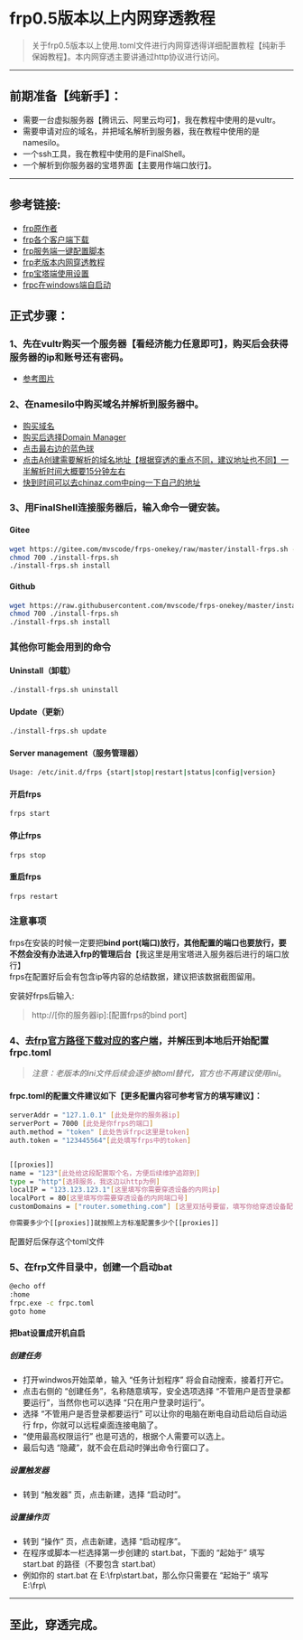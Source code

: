 # frp0.5版本以上内网穿透教程
>关于frp0.5版本以上使用.toml文件进行内网穿透得详细配置教程【纯新手保姆教程】。本内网穿透主要讲通过http协议进行访问。
***
## 前期准备【纯新手】：
* 需要一台虚拟服务器【腾讯云、阿里云均可】，我在教程中使用的是vultr。
* 需要申请对应的域名，并把域名解析到服务器，我在教程中使用的是namesilo。	
* 一个ssh工具，我在教程中使用的是FinalShell。
* 一个解析到你服务器的宝塔界面【主要用作端口放行】。
***
## 参考链接:
* [frp原作者](https://github.com/fatedier/frp)  
* [frp各个客户端下载](https://github.com/fatedier/frp/releases)
* [frp服务端一键配置脚本](https://github.com/mvscode/frps-onekey "脚本默认获取frp最新版本")
* [frp老版本内网穿透教程](https://www.bilibili.com/video/BV1tL4y1p7qA/?spm_id_from=333.880.my_history.page.click&vd_source=e24c2664016fb1213df78e216a6dd35f "借鉴服务端配置教程")
* [frp宝塔端使用设置](https://www.bilibili.com/video/BV1PY4y1F7cb/?spm_id_from=333.880.my_history.page.click&vd_source=e24c2664016fb1213df78e216a6dd35f)
* [frpc在windows端自启动](https://blog.csdn.net/gdali/article/details/108864769#:~:text=%E6%89%93%E5%BC%80%E5%BC%80%E5%A7%8B%E8%8F%9C%E5%8D%95%EF%BC%8C%E8%BE%93%E5%85%A5%20%E2%80%9C%E4%BB%BB%E5%8A%A1%E8%AE%A1%E5%88%92%E7%A8%8B%E5%BA%8F%E2%80%9D%20%E5%B0%86%E4%BC%9A%E8%87%AA%E5%8A%A8%E6%90%9C%E7%B4%A2%EF%BC%8C%E6%8E%A5%E7%9D%80%E6%89%93%E5%BC%80%E5%AE%83%E3%80%82%20%E7%82%B9%E5%87%BB%E5%8F%B3%E4%BE%A7%E7%9A%84%20%E2%80%9C%E5%88%9B%E5%BB%BA%E4%BB%BB%E5%8A%A1%E2%80%9D%EF%BC%8C%E5%90%8D%E7%A7%B0%E9%9A%8F%E6%84%8F%E5%A1%AB%E5%86%99%EF%BC%8C%E5%AE%89%E5%85%A8%E9%80%89%E9%A1%B9%E9%80%89%E6%8B%A9,%E2%80%9C%E4%B8%8D%E7%AE%A1%E7%94%A8%E6%88%B7%E6%98%AF%E5%90%A6%E7%99%BB%E5%BD%95%E9%83%BD%E8%A6%81%E8%BF%90%E8%A1%8C%E2%80%9D%EF%BC%8C%E5%BD%93%E7%84%B6%E4%BD%A0%E4%B9%9F%E5%8F%AF%E4%BB%A5%E9%80%89%E6%8B%A9%20%E2%80%9C%E5%8F%AA%E5%9C%A8%E7%94%A8%E6%88%B7%E7%99%BB%E5%BD%95%E6%97%B6%E8%BF%90%E8%A1%8C%E2%80%9D%E3%80%82%20%E9%80%89%E6%8B%A9%20%E2%80%9C%E4%B8%8D%E7%AE%A1%E7%94%A8%E6%88%B7%E6%98%AF%E5%90%A6%E7%99%BB%E5%BD%95%E9%83%BD%E8%A6%81%E8%BF%90%E8%A1%8C%E2%80%9D%20%E5%8F%AF%E4%BB%A5%E8%AE%A9%E4%BD%A0%E7%9A%84%E7%94%B5%E8%84%91%E5%9C%A8%E6%96%AD%E7%94%B5%E8%87%AA%E5%8A%A8%E5%90%AF%E5%8A%A8%E5%90%8E%E8%87%AA%E5%8A%A8%E8%BF%90%E8%A1%8C%20frp%EF%BC%8C%E4%BD%A0%E5%B0%B1%E5%8F%AF%E4%BB%A5%E8%BF%9C%E7%A8%8B%E6%A1%8C%E9%9D%A2%E8%BF%9E%E6%8E%A5%E7%94%B5%E8%84%91%E4%BA%86%E3%80%82)
## 正式步骤：
### 1、先在vultr购买一个服务器【看经济能力任意即可】，购买后会获得服务器的ip和账号还有密码。
* [参考图片](https://github.com/Tomp-Akoe/fcp/blob/41b5f26b579f82885a871b304bc6de8fe605cec7/photo/1.png)
### 2、在namesilo中购买域名并解析到服务器中。
* [购买域名](https://github.com/Tomp-Akoe/fcp/blob/41b5f26b579f82885a871b304bc6de8fe605cec7/photo/2.png)
* [购买后选择Domain Manager](https://github.com/Tomp-Akoe/fcp/blob/41b5f26b579f82885a871b304bc6de8fe605cec7/photo/3.png)
* [点击最右边的蓝色球](https://github.com/Tomp-Akoe/fcp/blob/41b5f26b579f82885a871b304bc6de8fe605cec7/photo/4.png)
* [点击A创建需要解析的域名地址【根据穿透的重点不同，建议地址也不同】一半解析时间大概要15分钟左右](https://github.com/Tomp-Akoe/fcp/blob/41b5f26b579f82885a871b304bc6de8fe605cec7/photo/5.png)
* [快到时间可以去chinaz.com中ping一下自己的地址](https://github.com/Tomp-Akoe/fcp/blob/41b5f26b579f82885a871b304bc6de8fe605cec7/photo/6.png)
### 3、用FinalShell连接服务器后，输入命令一键安装。  
#### Gitee
```Bash
wget https://gitee.com/mvscode/frps-onekey/raw/master/install-frps.sh -O ./install-frps.sh
chmod 700 ./install-frps.sh
./install-frps.sh install
```
#### Github
```Bash
wget https://raw.githubusercontent.com/mvscode/frps-onekey/master/install-frps.sh -O ./install-frps.sh
chmod 700 ./install-frps.sh
./install-frps.sh install
```

### 其他你可能会用到的命令
#### Uninstall（卸载）
```Bash
./install-frps.sh uninstall
```
#### Update（更新）
```Bash
./install-frps.sh update
```
#### Server management（服务管理器）
```Bash
Usage: /etc/init.d/frps {start|stop|restart|status|config|version}
```
#### 开启frps
```Bash
frps start
```
#### 停止frps
```Bash
frps stop
```
#### 重启frps
```Bash
frps restart
```
### 注意事项
frps在安装的时候一定要把**bind port(端口)放行，其他配置的端口也要放行，要不然会没有办法进入frp的管理后台**【我这里是用宝塔进入服务器后进行的端口放行】  
frps在配置好后会有包含ip等内容的总结数据，建议把该数据截图留用。

安装好frps后输入:  
>http://[你的服务器ip]:[配置frps的bind port]
### 4、去[frp官方路径下载对应的客户端](https://github.com/fatedier/frp/releases)，并解压到本地后开始配置frpc.toml
>*注意：老版本的ini文件后续会逐步被toml替代，官方也不再建议使用ini*。

#### frpc.toml的配置文件建议如下【更多配置内容可参考官方的填写建议】：  
```Bash
serverAddr = "127.1.0.1" [此处是你的服务器ip]
serverPort = 7000 [此处是你frps的端口]
auth.method = "token" [此处告诉frpc这里是token]
auth.token = "123445564"[此处填写frps中的token]


[[proxies]]
name = "123"[此处给这段配置取个名，方便后续维护追踪到]
type = "http"[选择服务，我这边以http为例]
localIP = "123.123.123.1"[这里填写你需要穿透设备的内网ip]
localPort = 80[这里填写你需要穿透设备的内网端口号]
customDomains = ["router.something.com"] [这里双括号要留，填写你给穿透设备配置的域名（域名要完成解析）]

你需要多少个[[proxies]]就按照上方标准配置多少个[[proxies]]
```
配置好后保存这个toml文件
### 5、在frp文件目录中，创建一个启动bat
```Bash
@echo off
:home
frpc.exe -c frpc.toml
goto home
```
#### 把bat设置成开机自启
##### 创建任务
* 打开windwos开始菜单，输入 “任务计划程序” 将会自动搜索，接着打开它。
* 点击右侧的 “创建任务”，名称随意填写，安全选项选择 “不管用户是否登录都要运行”，当然你也可以选择 “只在用户登录时运行”。
* 选择 “不管用户是否登录都要运行” 可以让你的电脑在断电自动启动后自动运行 frp，你就可以远程桌面连接电脑了。
* “使用最高权限运行” 也是可选的，根据个人需要可以选上。
* 最后勾选 “隐藏”，就不会在启动时弹出命令行窗口了。
##### 设置触发器
* 转到 “触发器” 页，点击新建，选择 “启动时”。
##### 设置操作页
* 转到 “操作” 页，点击新建，选择 “启动程序”。
* 在程序或脚本一栏选择第一步创建的 start.bat，下面的 “起始于” 填写 start.bat 的路径（不要包含 start.bat）
* 例如你的 start.bat 在 E:\frp\start.bat，那么你只需要在 “起始于” 填写 E:\frp\
***
## 至此，穿透完成。
